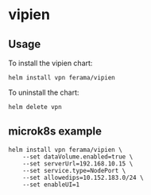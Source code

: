 # vipien

## Usage

To install the vipien chart:

    helm install vpn ferama/vipien

To uninstall the chart:

    helm delete vpn

## microk8s example
```
helm install vpn ferama/vipien \
    --set dataVolume.enabled=true \
    --set serverUrl=192.168.10.15 \
    --set service.type=NodePort \
    --set allowedips=10.152.183.0/24 \
    --set enableUI=1
```